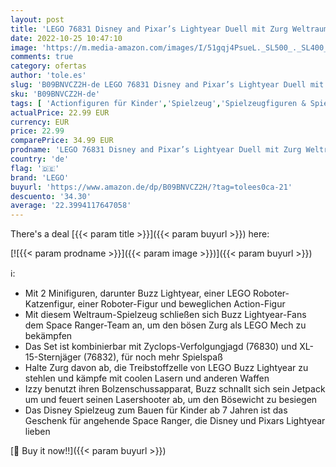 ```yaml
---
layout: post
title: 'LEGO 76831 Disney and Pixar’s Lightyear Duell mit Zurg Weltraum-Spielzeug zum Bauen ab 7 Jahre  mit Mech-Action-Figur und Buzz-Minifigur'
date: 2022-10-25 10:47:10
image: 'https://m.media-amazon.com/images/I/51gqj4PsueL._SL500_._SL400_.jpg'
comments: true
category: ofertas
author: 'tole.es'
slug: 'B09BNVCZ2H-de LEGO 76831 Disney and Pixar’s Lightyear Duell mit Zurg...'
sku: 'B09BNVCZ2H-de'
tags: [ 'Actionfiguren für Kinder','Spielzeug','Spielzeugfiguren & Spielsets','lego','🇩🇪', ]
actualPrice: 22.99 EUR
currency: EUR
price: 22.99
comparePrice: 34.99 EUR
prodname: 'LEGO 76831 Disney and Pixar’s Lightyear Duell mit Zurg Weltraum-Spielzeug zum Bauen ab 7 Jahre  mit Mech-Action-Figur und Buzz-Minifigur'
country: 'de'
flag: '🇩🇪'
brand: 'LEGO'
buyurl: 'https://www.amazon.de/dp/B09BNVCZ2H/?tag=tolees0ca-21'
descuento: '34.30'
average: '22.3994117647058'
---
```


There's a deal [{{< param title >}}]({{< param buyurl >}})  here:

[![{{< param prodname >}}]({{< param image >}})]({{< param buyurl >}})

ℹ️:

- Mit 2 Minifiguren, darunter Buzz Lightyear, einer LEGO Roboter-Katzenfigur, einer Roboter-Figur und beweglichen Action-Figur
- Mit diesem Weltraum-Spielzeug schließen sich Buzz Lightyear-Fans dem Space Ranger-Team an, um den bösen Zurg als LEGO Mech zu bekämpfen
- Das Set ist kombinierbar mit Zyclops-Verfolgungjagd (76830) und XL-15-Sternjäger (76832), für noch mehr Spielspaß
- Halte Zurg davon ab, die Treibstoffzelle von LEGO Buzz Lightyear zu stehlen und kämpfe mit coolen Lasern und anderen Waffen
- Izzy benutzt ihren Bolzenschussapparat, Buzz schnallt sich sein Jetpack um und feuert seinen Lasershooter ab, um den Bösewicht zu besiegen
- Das Disney Spielzeug zum Bauen für Kinder ab 7 Jahren ist das Geschenk für angehende Space Ranger, die Disney und Pixars Lightyear lieben

[🛒 Buy it now!!]({{< param buyurl >}})
